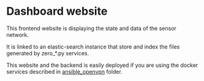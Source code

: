 # Dashboard website

This frontend website is displaying the state and data of the sensor network.

It is linked to an elastic-search instance that store and index the files
generated by zero_*.py services.

This website and the backend is easily deployed if you are using the docker 
services described in [ansible_openvpn](../ansible_openvpn) folder.